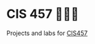 CIS 457 🐝🐝🐝 
====
Projects and labs for [CIS457](//catalog.gvsu.edu/preview_course_nopop.php?catoid=25&coid=46303) 
